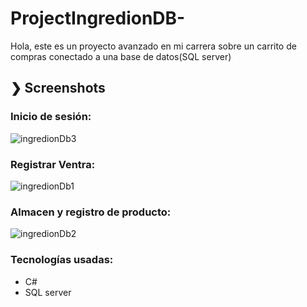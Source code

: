 # ProjectIngredionDB-
Hola, este es un proyecto avanzado en mi carrera sobre un carrito de compras conectado a una base de datos(SQL server)

## ❯ Screenshots 

### Inicio de sesión:

![ingredionDb3](https://user-images.githubusercontent.com/113739170/213888735-846917ae-b105-4c95-a883-127b098b3461.JPG)

### Registrar Ventra:

![ingredionDb1](https://user-images.githubusercontent.com/113739170/213888704-c0542a1e-7327-4d21-84b2-604930d2dce0.JPG)

### Almacen y registro de producto: 

![ingredionDb2](https://user-images.githubusercontent.com/113739170/213888721-f6dd32bd-31a8-473e-ac4f-b7f0ec660f3f.JPG)

### Tecnologías usadas:
 
* C#
* SQL server

